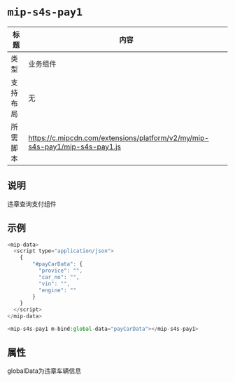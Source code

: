 # `mip-s4s-pay1`

标题|内容
----|----
类型|业务组件
支持布局|无
所需脚本|https://c.mipcdn.com/extensions/platform/v2/my/mip-s4s-pay1/mip-s4s-pay1.js

## 说明

违章查询支付组件

## 示例

```js
<mip-data>
  <script type="application/json">
    {
        "#payCarData": {
          "provice": "",
          "car_no": "",
          "vin": "",
          "engine": ""
        }
    }
  </script>
</mip-data>

<mip-s4s-pay1 m-bind:global-data="payCarData"></mip-s4s-pay1>
```

## 属性

globalData为违章车辆信息
